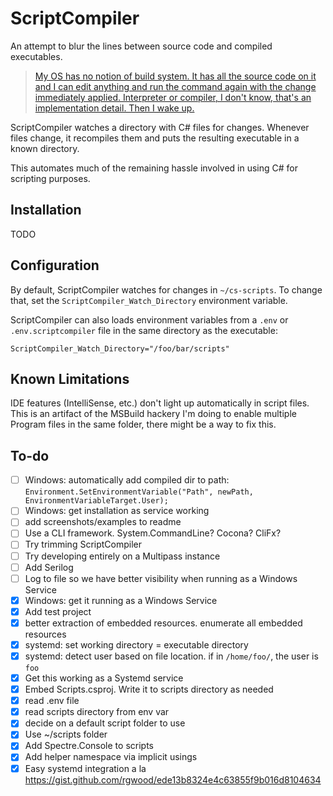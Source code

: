 # ScriptCompiler

An attempt to blur the lines between source code and compiled executables.

> [My OS has no notion of build system. It has all the source code on it and I can edit anything and run the command again with the change immediately applied. Interpreter or compiler, I don't know, that's an implementation detail. Then I wake up.](https://twitter.com/davidcrawshaw/status/1300614954865876992?s=20)

ScriptCompiler watches a directory with C# files for changes. Whenever files change, it recompiles them and puts the resulting executable in a known directory.

This automates much of the remaining hassle involved in using C# for scripting purposes.

## Installation

TODO

## Configuration

By default, ScriptCompiler watches for changes in `~/cs-scripts`. To change that, set the `ScriptCompiler_Watch_Directory` environment variable.

ScriptCompiler can also loads environment variables from a `.env` or `.env.scriptcompiler` file in the same directory as the executable:

```
ScriptCompiler_Watch_Directory="/foo/bar/scripts"
```

## Known Limitations

IDE features (IntelliSense, etc.) don't light up automatically in script files. This is an artifact of the MSBuild hackery I'm doing to enable multiple Program files in the same folder, there might be a way to fix this.

## To-do

- [ ] Windows: automatically add compiled dir to path: `Environment.SetEnvironmentVariable("Path", newPath, EnvironmentVariableTarget.User);`
- [ ] Windows: get installation as service working
- [ ] add screenshots/examples to readme
- [ ] Use a CLI framework. System.CommandLine? Cocona? CliFx?
- [ ] Try trimming ScriptCompiler
- [ ] Try developing entirely on a Multipass instance
- [ ] Add Serilog
- [ ] Log to file so we have better visibility when running as a Windows Service
- [x] Windows: get it running as a Windows Service
- [x] Add test project
- [x] better extraction of embedded resources. enumerate all embedded resources
- [x] systemd: set working directory = executable directory
- [x] systemd: detect user based on file location. if in `/home/foo/`, the user is `foo`
- [x] Get this working as a Systemd service
- [x] Embed Scripts.csproj. Write it to scripts directory as needed
- [x] read .env file
- [x] read scripts directory from env var
- [x] decide on a default script folder to use
- [x] Use ~/scripts folder
- [x] Add Spectre.Console to scripts
- [x] Add helper namespace via implicit usings
- [x] Easy systemd integration a la https://gist.github.com/rgwood/ede13b8324e4c63855f9b016d8104634
